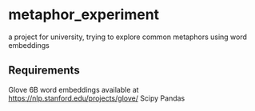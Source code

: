 # metaphor_experiment
a project for university, trying to explore common metaphors using word embeddings

## Requirements
Glove 6B word embeddings available at https://nlp.stanford.edu/projects/glove/
Scipy
Pandas

